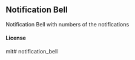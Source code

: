 ## Notification Bell

Notification Bell with numbers of the notifications

#### License

mit# notification_bell
